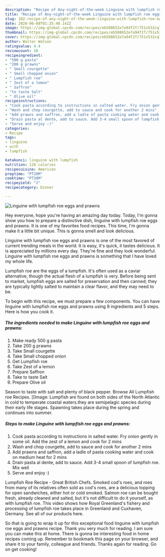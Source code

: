 ```yaml
---
description: "Recipe of Any-night-of-the-week Linguine with lumpfish roe eggs and prawns"
title: "Recipe of Any-night-of-the-week Linguine with lumpfish roe eggs and prawns"
slug: 102-recipe-of-any-night-of-the-week-linguine-with-lumpfish-roe-eggs-and-prawns
date: 2020-06-08T01:35:40.142Z
image: https://img-global.cpcdn.com/recipes/eb508652e7a94f2f/751x532cq70/linguine-with-lumpfish-roe-eggs-and-prawns-recipe-main-photo.jpg
thumbnail: https://img-global.cpcdn.com/recipes/eb508652e7a94f2f/751x532cq70/linguine-with-lumpfish-roe-eggs-and-prawns-recipe-main-photo.jpg
cover: https://img-global.cpcdn.com/recipes/eb508652e7a94f2f/751x532cq70/linguine-with-lumpfish-roe-eggs-and-prawns-recipe-main-photo.jpg
author: Walter Watson
ratingvalue: 4.4
reviewcount: 10
recipeingredient:
- "500 g pasta"
- "200 g prawns"
- " Small courgette"
- " Small chopped onion"
- " Lumpfish roe"
- " Zest of a lemon"
- " Saffron"
- "to taste Salt"
- " Olive oil"
recipeinstructions:
- "Cook pasta according to instructions in salted water. Fry onion gently in some oil. Add the zest of a lemon and cook for 2 mins"
- "Wash and chop courgette, add to sauce and cook for another 2 mins"
- "Add prawns and saffron, add a ladle of pasta cooking water and cook on medium heat for 2 mins"
- "Drain pasta al dente, add to sauce. Add 3-4 small spoon of lumpfish roe. Mix well"
- "Serve and enjoy :)"
categories:
- Recipe
tags:
- linguine
- with
- lumpfish

katakunci: linguine with lumpfish 
nutrition: 126 calories
recipecuisine: American
preptime: "PT20M"
cooktime: "PT38M"
recipeyield: "2"
recipecategory: Dinner

---
```



![Linguine with lumpfish roe eggs and prawns](https://img-global.cpcdn.com/recipes/eb508652e7a94f2f/751x532cq70/linguine-with-lumpfish-roe-eggs-and-prawns-recipe-main-photo.jpg)

Hey everyone, hope you're having an amazing day today. Today, I'm gonna show you how to prepare a distinctive dish, linguine with lumpfish roe eggs and prawns. It is one of my favorites food recipes. This time, I'm gonna make it a little bit unique. This is gonna smell and look delicious.

Linguine with lumpfish roe eggs and prawns is one of the most favored of current trending meals in the world. It is easy, it's quick, it tastes delicious. It is appreciated by millions every day. They're fine and they look wonderful. Linguine with lumpfish roe eggs and prawns is something that I have loved my whole life.

Lumpfish roe are the eggs of a lumpfish. It&#39;s often used as a caviar alternative, though the actual flesh of a lumpfish is very. Before being sent to market, lumpfish eggs are salted for preservation and then canned; they are typically lightly salted to maintain a clear flavor, and they may need to be.


To begin with this recipe, we must prepare a few components. You can have linguine with lumpfish roe eggs and prawns using 9 ingredients and 5 steps. Here is how you cook it.

<!--inarticleads1-->

##### The ingredients needed to make Linguine with lumpfish roe eggs and prawns:

1. Make ready 500 g pasta
1. Take 200 g prawns
1. Take  Small courgette
1. Take  Small chopped onion
1. Get  Lumpfish roe
1. Take  Zest of a lemon
1. Prepare  Saffron
1. Take to taste Salt
1. Prepare  Olive oil


Season to taste with salt and plenty of black pepper. Browse All Lumpfish roe Recipes. [[Image: Lumpfish are found on both sides of the North Atlantic in cold to temperate coastal waters.they are semipelagic species during their early life stages. Spawning takes place during the spring and continues into summer. 

<!--inarticleads2-->

##### Steps to make Linguine with lumpfish roe eggs and prawns:

1. Cook pasta according to instructions in salted water. Fry onion gently in some oil. Add the zest of a lemon and cook for 2 mins
1. Wash and chop courgette, add to sauce and cook for another 2 mins
1. Add prawns and saffron, add a ladle of pasta cooking water and cook on medium heat for 2 mins
1. Drain pasta al dente, add to sauce. Add 3-4 small spoon of lumpfish roe. Mix well
1. Serve and enjoy :)


Lumpfish Roe Recipe - Great British Chefs. Smoked cod&#39;s roes, and roes from many of its relatives often sold as cod&#39;s roes, are a delicious topping for open sandwiches, either hot or cold smoked. Salmon roe can be bought fresh, already cleaned and salted, but it&#39;s not difficult to do it yourself, as with lumpfish roe. This video shows how Royal Greenland&#39;s fishery and processing of lumpfish roe takes place in Greenland and Cuxhaven, Germany. See all of our products here. 

So that is going to wrap it up for this exceptional food linguine with lumpfish roe eggs and prawns recipe. Thank you very much for reading. I am sure you can make this at home. There is gonna be interesting food in home recipes coming up. Remember to bookmark this page on your browser, and share it to your family, colleague and friends. Thanks again for reading. Go on get cooking!
